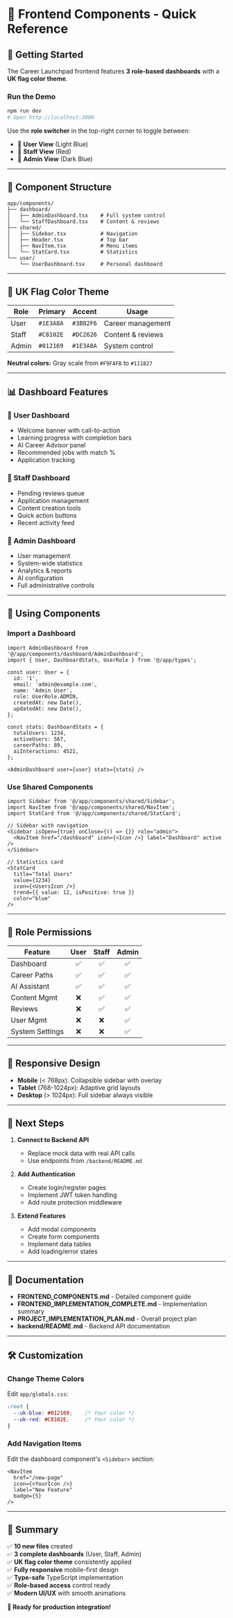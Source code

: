 # 🎨 Frontend Components - Quick Reference

## 🚀 Getting Started

The Career Launchpad frontend features **3 role-based dashboards** with a **UK flag color theme**.

### Run the Demo

```bash
npm run dev
# Open http://localhost:3000
```

Use the **role switcher** in the top-right corner to toggle between:
- 👤 **User View** (Light Blue)
- 👥 **Staff View** (Red) 
- 🔐 **Admin View** (Dark Blue)

---

## 📁 Component Structure

```
app/components/
├── dashboard/
│   ├── AdminDashboard.tsx    # Full system control
│   └── StaffDashboard.tsx    # Content & reviews
├── shared/
│   ├── Sidebar.tsx           # Navigation
│   ├── Header.tsx            # Top bar
│   ├── NavItem.tsx           # Menu items
│   └── StatCard.tsx          # Statistics
└── user/
    └── UserDashboard.tsx     # Personal dashboard
```

---

## 🎨 UK Flag Color Theme

| Role | Primary | Accent | Usage |
|------|---------|--------|-------|
| User | `#1E3A8A` | `#3B82F6` | Career management |
| Staff | `#C8102E` | `#DC2626` | Content & reviews |
| Admin | `#012169` | `#1E3A8A` | System control |

**Neutral colors:** Gray scale from `#F9FAFB` to `#111827`

---

## 📊 Dashboard Features

### 👤 User Dashboard
- Welcome banner with call-to-action
- Learning progress with completion bars
- AI Career Advisor panel
- Recommended jobs with match %
- Application tracking

### 👥 Staff Dashboard  
- Pending reviews queue
- Application management
- Content creation tools
- Quick action buttons
- Recent activity feed

### 🔐 Admin Dashboard
- User management
- System-wide statistics
- Analytics & reports
- AI configuration
- Full administrative controls

---

## 🧩 Using Components

### Import a Dashboard

```tsx
import AdminDashboard from '@/app/components/dashboard/AdminDashboard';
import { User, DashboardStats, UserRole } from '@/app/types';

const user: User = {
  id: '1',
  email: 'admin@example.com',
  name: 'Admin User',
  role: UserRole.ADMIN,
  createdAt: new Date(),
  updatedAt: new Date(),
};

const stats: DashboardStats = {
  totalUsers: 1234,
  activeUsers: 567,
  careerPaths: 89,
  aiInteractions: 4521,
};

<AdminDashboard user={user} stats={stats} />
```

### Use Shared Components

```tsx
import Sidebar from '@/app/components/shared/Sidebar';
import NavItem from '@/app/components/shared/NavItem';
import StatCard from '@/app/components/shared/StatCard';

// Sidebar with navigation
<Sidebar isOpen={true} onClose={() => {}} role="admin">
  <NavItem href="/dashboard" icon={<Icon />} label="Dashboard" active />
</Sidebar>

// Statistics card
<StatCard
  title="Total Users"
  value={1234}
  icon={<UsersIcon />}
  trend={{ value: 12, isPositive: true }}
  color="blue"
/>
```

---

## 🔐 Role Permissions

| Feature | User | Staff | Admin |
|---------|:----:|:-----:|:-----:|
| Dashboard | ✅ | ✅ | ✅ |
| Career Paths | ✅ | ✅ | ✅ |
| AI Assistant | ✅ | ✅ | ✅ |
| Content Mgmt | ❌ | ✅ | ✅ |
| Reviews | ❌ | ✅ | ✅ |
| User Mgmt | ❌ | ❌ | ✅ |
| System Settings | ❌ | ❌ | ✅ |

---

## 📱 Responsive Design

- **Mobile** (< 768px): Collapsible sidebar with overlay
- **Tablet** (768-1024px): Adaptive grid layouts
- **Desktop** (> 1024px): Full sidebar always visible

---

## 🎯 Next Steps

1. **Connect to Backend API**
   - Replace mock data with real API calls
   - Use endpoints from `/backend/README.md`

2. **Add Authentication**
   - Create login/register pages
   - Implement JWT token handling
   - Add route protection middleware

3. **Extend Features**
   - Add modal components
   - Create form components
   - Implement data tables
   - Add loading/error states

---

## 📖 Documentation

- **FRONTEND_COMPONENTS.md** - Detailed component guide
- **FRONTEND_IMPLEMENTATION_COMPLETE.md** - Implementation summary
- **PROJECT_IMPLEMENTATION_PLAN.md** - Overall project plan
- **backend/README.md** - Backend API documentation

---

## 🛠️ Customization

### Change Theme Colors

Edit `app/globals.css`:
```css
:root {
  --uk-blue: #012169;    /* Your color */
  --uk-red: #C8102E;     /* Your color */
}
```

### Add Navigation Items

Edit the dashboard component's `<Sidebar>` section:
```tsx
<NavItem
  href="/new-page"
  icon={<YourIcon />}
  label="New Feature"
  badge={5}
/>
```

---

## 🎉 Summary

✅ **10 new files** created  
✅ **3 complete dashboards** (User, Staff, Admin)  
✅ **UK flag color theme** consistently applied  
✅ **Fully responsive** mobile-first design  
✅ **Type-safe** TypeScript implementation  
✅ **Role-based access** control ready  
✅ **Modern UI/UX** with smooth animations  

**🚀 Ready for production integration!**

